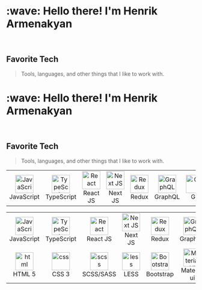<h1 align="left" id="suhailkakar-title">:wave: Hello there! I'm Henrik Armenakyan</h1>

<br>

<h2 align="left" id="hen-arm">Favorite Tech</h2>

> Tools, languages, and other things that I like to work with.

<table align="center">
  <tr>
    <td align="center" width="96">
      <a href="#hen-arm">
        <img src="https://upload.wikimedia.org/wikipedia/commons/thumb/9/99/Unofficial_JavaScript_logo_2.svg/1024px-Unofficial_JavaScript_logo_2.svg.png" width="48" height="48" alt="JavaScript" />
      </a>
      <br>JavaScript
   <td align="center" width="96">
      <a href="#hen-arm">
        <img src="https://upload.wikimedia.org/wikipedia/commons/thumb/4/4c/Typescript_logo_2020.svg/512px-Typescript_logo_2020.svg.png" width="48" height="48" alt="TypeScript" />
      </a>
      <br>TypeScript
    </td>
     <td align="center" width="96">
      <a href="#hen-arm">
        <img src="https://brandlogos.net/wp-content/uploads/2020/09/react-logo.png" width="48" height="48" alt="React" />
      </a>
      <br>React JS
    </td>
    <td align="center" width="96">
      <a href="#hen-arm">
        <img src="https://raw.githubusercontent.com/samfromaway/samfromaway/master/.github/images/nextjs.png" width="48" height="48" alt="Next JS" />
      </a>
      <br>Next JS 
    </td>
      <td align="center" width="96"> 
      <a href="#hen-arm" >
        <img src="https://cdn.worldvectorlogo.com/logos/redux.svg" width="48" height="48" alt="Redux" />
      </a>
      <br>Redux
    </td>
     <td align="center" width="96">
      <a href="#hen-arm" >
        <img src="https://upload.wikimedia.org/wikipedia/commons/thumb/1/17/GraphQL_Logo.svg/2048px-GraphQL_Logo.svg.png" width="48" height="48" alt="GraphQL" />
      </a>
      <br>GraphQL
    </td>
     <td align="center" width="96">
      <a href="#hen-arm" >
        <img src="https://upload.wikimedia.org/wikipedia/commons/thumb/a/ae/Github-desktop-logo-symbol.svg/640px-Github-desktop-logo-symbol.svg.png" width="48" height="48" alt="Git" />
      </a>
      <br>Git
    </td>
    <td align="center" width="96">
      <a href="#hen-arm">
        <img src="https://brandlogos.net/wp-content/uploads/2014/11/CSS3-logo-vector.png" width="48" height="48" alt="css" />
      </a>
      <br>CSS 3
    </td>
    <td align="center" width="96">
      <a href="#hen-arm">
        <img src="https://brandlogos.net/wp-content/uploads/2012/04/html5-logo-vector-01.png" width="48" height="48" alt="html" />
      </a>
      <br>HTML 5
    </td>
    
  </tr>
  
 <h1 align="left" id="suhailkakar-title">:wave: Hello there! I'm Henrik Armenakyan</h1>

<br>

<h2 align="left" id="hen-arm">Favorite Tech</h2>

> Tools, languages, and other things that I like to work with.

<table align="center">
  <tr>
    <td align="center" width="117">
      <a href="#hen-arm">
        <img src="https://upload.wikimedia.org/wikipedia/commons/thumb/9/99/Unofficial_JavaScript_logo_2.svg/1024px-Unofficial_JavaScript_logo_2.svg.png" width="48" height="48" alt="JavaScript" />
      </a>
      <br>JavaScript
   <td align="center" width="117">
      <a href="#hen-arm">
        <img src="https://upload.wikimedia.org/wikipedia/commons/thumb/4/4c/Typescript_logo_2020.svg/512px-Typescript_logo_2020.svg.png" width="48" height="48" alt="TypeScript" />
      </a>
      <br>TypeScript
    </td>
     <td align="center" width="117">
      <a href="#hen-arm">
        <img src="https://brandlogos.net/wp-content/uploads/2020/09/react-logo.png" width="48" height="48" alt="React" />
      </a>
      <br>React JS
    </td>
    <td align="center" width="117">
      <a href="#hen-arm">
        <img src="https://raw.githubusercontent.com/samfromaway/samfromaway/master/.github/images/nextjs.png" width="48" height="48" alt="Next JS" />
      </a>
      <br>Next JS 
    </td>
      <td align="center" width="117"> 
      <a href="#hen-arm" >
        <img src="https://cdn.worldvectorlogo.com/logos/redux.svg" width="48" height="48" alt="Redux" />
      </a>
      <br>Redux
    </td>
     <td align="center" width="117">
      <a href="#hen-arm" >
        <img src="https://upload.wikimedia.org/wikipedia/commons/thumb/1/17/GraphQL_Logo.svg/2048px-GraphQL_Logo.svg.png" width="48" height="48" alt="GraphQL" />
      </a>
      <br>GraphQL
    </td>
     <td align="center" width="117">
      <a href="#hen-arm" >
        <img src="https://upload.wikimedia.org/wikipedia/commons/thumb/a/ae/Github-desktop-logo-symbol.svg/640px-Github-desktop-logo-symbol.svg.png" width="48" height="48" alt="Git" />
      </a>
      <br>Git
    </td>
   
  </tr>
  
   <tr>
     <td align="center" width="117">
      <a href="#hen-arm">
        <img src="https://brandlogos.net/wp-content/uploads/2012/04/html5-logo-vector-01.png" width="48" height="48" alt="html" />
      </a>
      <br>HTML 5
    </td>
    <td align="center" width="117">
      <a href="#hen-arm">
        <img src="https://brandlogos.net/wp-content/uploads/2014/11/CSS3-logo-vector.png" width="48" height="48" alt="css" />
      </a>
      <br>CSS 3
    </td>
    <td align="center" width="117"> 
      <a href="#hen-arm" >
        <img src="https://sass-lang.com/assets/img/logos/logo-b6e1ef6e.svg" width="48" height="48" alt="scss" />
      </a>
      <br>SCSS/SASS
    </td>
    <td align="center" width="117">
      <a href="#hen-arm" >
        <img src="https://i.ytimg.com/vi/Cgc05E_FiGw/maxresdefault.jpg" width="48" height="48" alt="less" />
      </a>
      <br>LESS
    </td>
     <td align="center" width="117">
      <a href="#hen-arm">
        <img src="https://cdn.worldvectorlogo.com/logos/bootstrap-4.svg" width="48" height="48" alt="Bootstrap" />
      </a>
      <br>Bootstrap
    </td>
     <td align="center" width="117">
      <a href="#suhailakar-tech">
        <img src="https://media.zeemly.com/zeemly/product/material-ui.png" width="48" height="48" alt="Material UI" />
      </a>
      <br>Material ui
    </td>
    <td align="center" width="117">
      <a href="#hen-arm">
        <img src="https://gw.alipayobjects.com/zos/rmsportal/KDpgvguMpGfqaHPjicRK.svg" width="48" height="48" alt="Ant Design" />
      </a>
      <br>Ant 
    </td>
    
   
  </tr>
  
  
</table>
